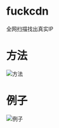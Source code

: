 # fuckcdn
全网扫描找出真实IP
# 方法
![方法](https://raw.githubusercontent.com/HToTH/fuckcdn/master/1572965182757.jpg)
# 例子
![例子](https://raw.githubusercontent.com/HToTH/fuckcdn/master/1572965432978.jpg)
